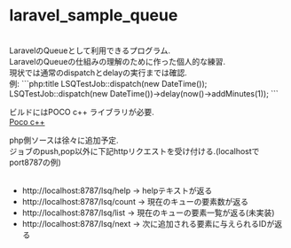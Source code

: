 # laravel_sample_queue
<br>
LaravelのQueueとして利用できるプログラム.<br>
LaravelのQueueの仕組みの理解のために作った個人的な練習.<br>
現状では通常のdispatchとdelayの実行までは確認.<br>
例:
```php:title
LSQTestJob::dispatch(new DateTime());
LSQTestJob::dispatch(new DateTime())->delay(now()->addMinutes(1));
```

ビルドにはPOCO c++ ライブラリが必要.<br>
[Poco c++](https://pocoproject.org/)

php側ソースは徐々に追加予定.<br>
ジョブのpush,pop以外に下記httpリクエストを受け付ける.(localhostでport8787の例)<br>
<br>
* http://localhost:8787/lsq/help -> helpテキストが返る
* http://localhost:8787/lsq/count -> 現在のキューの要素数が返る
* http://localhost:8787/lsq/list -> 現在のキューの要素一覧が返る(未実装) 
* http://localhost:8787/lsq/next -> 次に追加される要素に与えられるIDが返る
